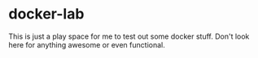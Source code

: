 # docker-lab
This is just a play space for me to test out some docker stuff. Don't look here for anything awesome or even functional.


